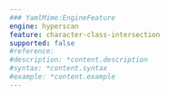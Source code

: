```yaml
---
### YamlMime:EngineFeature
engine: hyperscan
feature: character-class-intersection
supported: false
#reference: 
#description: *content.description
#syntax: *content.syntax
#example: *content.example
---
```

